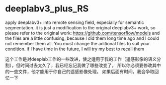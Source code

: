 # deeplabv3_plus_RS
apply deeplabv3+ into remote sensing field, especially for semantic segmentation.
it is just a modification to the original deeplabv3+ work, so please refer to the original work: https://github.com/tensorflow/models
and the files are a little confusing, because I did them long time ago and I could not remember them all.
You must change the aditional files to suit your condition.
if I have time in the future, I will try my best to recall them

这个工作是对deeplab工作的一些改进，使之适用于我的工作（遥感影像的语义分割），但时间过去太久了，我已经忘记我做了哪些改变了，
所以你必须要修改其中的一些文件，他才能用于你自己的遥感影像处理。
如果后面有时间，我会争取回忆一下
